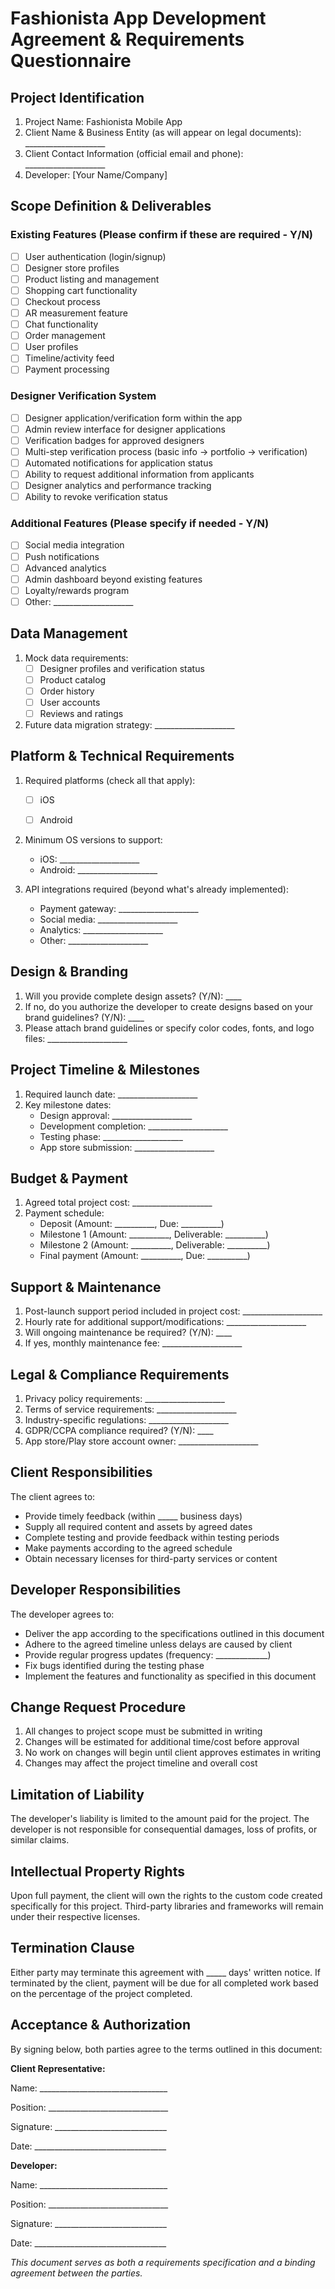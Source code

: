 # Fashionista App Development Agreement & Requirements Questionnaire

## Project Identification
1. Project Name: Fashionista Mobile App
2. Client Name & Business Entity (as will appear on legal documents): ____________________
3. Client Contact Information (official email and phone): ____________________
4. Developer: [Your Name/Company]

## Scope Definition & Deliverables

### Existing Features (Please confirm if these are required - Y/N)
- [ ] User authentication (login/signup)
- [ ] Designer store profiles
- [ ] Product listing and management
- [ ] Shopping cart functionality
- [ ] Checkout process
- [ ] AR measurement feature
- [ ] Chat functionality
- [ ] Order management
- [ ] User profiles
- [ ] Timeline/activity feed
- [ ] Payment processing

### Designer Verification System
- [ ] Designer application/verification form within the app
- [ ] Admin review interface for designer applications
- [ ] Verification badges for approved designers
- [ ] Multi-step verification process (basic info → portfolio → verification)
- [ ] Automated notifications for application status
- [ ] Ability to request additional information from applicants
- [ ] Designer analytics and performance tracking
- [ ] Ability to revoke verification status

### Additional Features (Please specify if needed - Y/N)
- [ ] Social media integration
- [ ] Push notifications
- [ ] Advanced analytics
- [ ] Admin dashboard beyond existing features
- [ ] Loyalty/rewards program
- [ ] Other: ____________________

## Data Management
1. Mock data requirements:
   - [ ] Designer profiles and verification status
   - [ ] Product catalog
   - [ ] Order history
   - [ ] User accounts
   - [ ] Reviews and ratings

2. Future data migration strategy: ____________________

## Platform & Technical Requirements
1. Required platforms (check all that apply):
   - [ ] iOS
   - [ ] Android
   

2. Minimum OS versions to support:
   - iOS: ____________________
   - Android: ____________________

3. API integrations required (beyond what's already implemented):
   - Payment gateway: ____________________
   - Social media: ____________________
   - Analytics: ____________________
   - Other: ____________________

## Design & Branding
1. Will you provide complete design assets? (Y/N): ____
2. If no, do you authorize the developer to create designs based on your brand guidelines? (Y/N): ____
3. Please attach brand guidelines or specify color codes, fonts, and logo files: ____________________

## Project Timeline & Milestones
1. Required launch date: ____________________
2. Key milestone dates:
   - Design approval: ____________________
   - Development completion: ____________________
   - Testing phase: ____________________
   - App store submission: ____________________

## Budget & Payment
1. Agreed total project cost: ____________________
2. Payment schedule:
   - Deposit (Amount: __________, Due: __________)
   - Milestone 1 (Amount: __________, Deliverable: __________)
   - Milestone 2 (Amount: __________, Deliverable: __________)
   - Final payment (Amount: __________, Due: __________)

## Support & Maintenance
1. Post-launch support period included in project cost: ____________________
2. Hourly rate for additional support/modifications: ____________________
3. Will ongoing maintenance be required? (Y/N): ____
4. If yes, monthly maintenance fee: ____________________

## Legal & Compliance Requirements
1. Privacy policy requirements: ____________________
2. Terms of service requirements: ____________________
3. Industry-specific regulations: ____________________
4. GDPR/CCPA compliance required? (Y/N): ____
5. App store/Play store account owner: ____________________

## Client Responsibilities
The client agrees to:
- Provide timely feedback (within _____ business days)
- Supply all required content and assets by agreed dates
- Complete testing and provide feedback within testing periods
- Make payments according to the agreed schedule
- Obtain necessary licenses for third-party services or content

## Developer Responsibilities
The developer agrees to:
- Deliver the app according to the specifications outlined in this document
- Adhere to the agreed timeline unless delays are caused by client
- Provide regular progress updates (frequency: _____________)
- Fix bugs identified during the testing phase
- Implement the features and functionality as specified in this document

## Change Request Procedure
1. All changes to project scope must be submitted in writing
2. Changes will be estimated for additional time/cost before approval
3. No work on changes will begin until client approves estimates in writing
4. Changes may affect the project timeline and overall cost

## Limitation of Liability
The developer's liability is limited to the amount paid for the project. The developer is not responsible for consequential damages, loss of profits, or similar claims.

## Intellectual Property Rights
Upon full payment, the client will own the rights to the custom code created specifically for this project. Third-party libraries and frameworks will remain under their respective licenses.

## Termination Clause
Either party may terminate this agreement with _____ days' written notice. If terminated by the client, payment will be due for all completed work based on the percentage of the project completed.

## Acceptance & Authorization
By signing below, both parties agree to the terms outlined in this document:

**Client Representative:**

Name: ________________________________

Position: ______________________________

Signature: ____________________________

Date: _________________________________

**Developer:**

Name: ________________________________

Position: ______________________________

Signature: ____________________________

Date: _________________________________

*This document serves as both a requirements specification and a binding agreement between the parties.* 